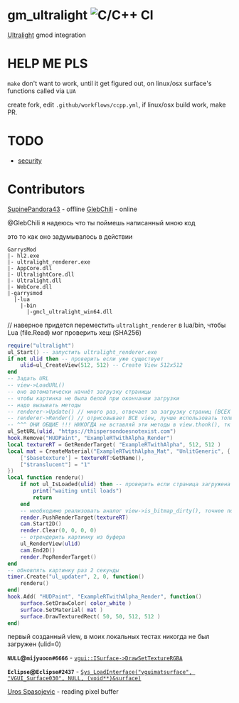 # gm_ultralight ![C/C++ CI](https://github.com/SupinePandora43/gm_ultralight/workflows/C/C++%20CI/badge.svg)

[Ultralight](https://github.com/ultralight-ux/Ultralight) gmod integration

# HELP ME PLS

`make` don't want to work, until it get figured out, on linux/osx surface's functions called via `LUA`

create fork, edit `.github/workflows/ccpp.yml`, if linux/osx build work, make PR.

# TODO

* [security](https://github.com/okdshin/PicoSHA2)

# Contributors
[SupinePandora43](https://github.com/SupinePandora43) - offline
[GlebChili](https://github.com/GlebChili) - online

@GlebChili я надеюсь что ты поймешь написанный мною код

это то как оно задумывалось в действии
```
GarrysMod
|- hl2.exe
|- ultralight_renderer.exe
|- AppCore.dll
|- UltralightCore.dll
|- Ultralight.dll
|- WebCore.dll
|-garrysmod
  |-lua
    |-bin
      |-gmcl_ultralight_win64.dll
```
// наверное придется переместить `ultralight_renderer` в lua/bin, чтобы Lua (file.Read) мог проверить хеш (SHA256)
```lua
require("ultralight")
ul_Start() -- запустить ultralight_renderer.exe
if not ulid then -- проверить если уже существует
	ulid=ul_CreateView(512, 512) -- Create View 512x512
end
-- Задать URL
-- view->LoadURL()
-- оно автоматически начнёт загрузку страницы
-- чтобы картинка не была белой при окончании загрузки
-- надо вызывать методы
-- renderer->Update() // много раз, отвечает за загрузку страниц (ВСЕХ view)
-- renderer->Render() // отрисовывает ВСЕ view, лучше использовать только если у какогото view, view->is_bitmap_dirty() = true. отвечает за рендер страницы (иначе всё будет белым)
-- ^^^ ОНИ ОБЩИЕ !!! НИКОГДА не вставляй эти методы в view.thonk(), тк это будет лишняя нагрузка, ведь рендерер ОДИН для ВСЕХ!!! - он обеспечивает загрузку / рендер ВСЕХ для view помни это.
ul_SetURL(ulid, "https://thispersondoesnotexist.com")
hook.Remove("HUDPaint", "ExampleRTwithAlpha_Render")
local textureRT = GetRenderTarget( "ExampleRTwithAlpha", 512, 512 )
local mat = CreateMaterial("ExampleRTwithAlpha_Mat", "UnlitGeneric", {
	['$basetexture'] = textureRT:GetName(),
	["$translucent"] = "1"
})
local function renderu()
	if not ul_IsLoaded(ulid) then -- проверить если страница загружена
		print("waiting until loads")
		return
	end
	-- необходимо реализовать аналог view->is_bitmap_dirty(), точнее пофиксить работу SHMsync, переименовать в SHMdirty
	render.PushRenderTarget(textureRT)
	cam.Start2D()
	render.Clear(0, 0, 0, 0)
	-- отрендерить картинку из буфера
	ul_RenderView(ulid)
	cam.End2D()
	render.PopRenderTarget()
end
-- обновлять картинку раз 2 секунды
timer.Create("ul_updater", 2, 0, function()
	renderu()
end)
hook.Add( "HUDPaint", "ExampleRTwithAlpha_Render", function()
	surface.SetDrawColor( color_white )
	surface.SetMaterial( mat )
	surface.DrawTexturedRect( 50, 50, 512, 512 )
end)
```
первый созданный view, в моих локальных тестах никогда не был загружен
(ulid=0)

**`NULL`@`mijyuoon#6666`** - [`vgui::ISurface->DrawSetTextureRGBA`](https://discord.com/channels/565105920414318602/565108080300261398/723218859322114161)


**`Eclipse`@`Eclipse#2437`** - [`Sys_LoadInterface("vguimatsurface", "VGUI_Surface030", NULL, (void**)&surface)`](https://discord.com/channels/565105920414318602/567672652714475530/723205466838270024)

[Uros Spasojevic](https://app.slack.com/client/TC4C8F4CT/CC492VBLL/user_profile/ULE28P1AL) - reading pixel buffer
